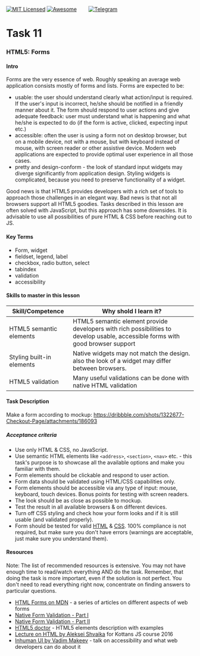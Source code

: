 [![MIT Licensed][icon-mit]][license]
[![Awesome][icon-awesome]][awesome]
&nbsp;&nbsp;&nbsp;&nbsp;&nbsp;&nbsp;
[![Telegram][icon-chat]][chat]

# Task 11
### HTML5: Forms
#### Intro

Forms are the very essence of web. Roughly speaking an average web application consists mostly of forms and lists. Forms are expected to be:
- usable: the user should understand clearly what action/input is required. If the user's input is incorrect, he/she should be notified in a friendly manner about it. The form should respond to user actions and give adequate feedback: user must understand what is happening and what he/she is expected to do (if the form is active, clicked, expecting input etc.)
- accessible: often the user is using a form not on desktop browser, but on a mobile device, not with a mouse, but with keyboard instead of mouse, with screen reader or other assistive device. Modern web applications are expected to provide optimal user experience in all those cases.
- pretty and design-conform - the look of standard input widgets may diverge significantly from application design. Styling widgets is complicated, because you need to preserve functionality of a widget.

Good news is that HTML5 provides developers with a rich set of tools to approach those challenges in an elegant way. Bad news is that not all browsers support all HTML5 goodies.
Tasks described in this lesson are often solved with JavaScript, but this approach has some downsides. It is advisable to use all possibilities of pure HTML & CSS before reaching out to JS.

#### Key Terms

- Form, widget
- fieldset, legend, label
- checkbox, radio button, select
- tabindex
- validation
- accessibility

#### Skills to master in this lesson

Skill/Competence | Why shold I learn it? |
-----------------|-----------------------|
HTML5 semantic elements | HTML5 semantic element provide developers with rich possibilities to develop usable, accessible forms with good browser support |
Styling built-in elements | Native widgets may not match the design. also the look of a widget may differ between browsers. |
HTML5 validation | Many useful validations can be done with native HTML validation |

#### Task Description

Make a form according to mockup: https://dribbble.com/shots/1322677-Checkout-Page/attachments/186093

##### Acceptance criteria

- Use only HTML & CSS, no JavaScript.
- Use semantic HTML elements like `<address>`, `<section>`, `<nav>` etc. - this task's purpose is to showcase all the available options and make you familiar with them.
- Form elements should be clickable and respond to user action.
- Form data should be validated using HTML/CSS capabilities only. 
- Form elements should be accessible via any type of input: mouse, keyboard, touch devices. Bonus points for testing with screen readers.
- The look should be as close as possible to mockup.
- Test the result in all available browsers & on different devices.  
- Turn off CSS styling and check how your form looks and if it is still usable (and validated properly).
- Form should be tested for valid [HTML](https://validator.w3.org/) & [CSS](https://jigsaw.w3.org/css-validator/). 100% compliance is not required, but make sure you don't have errors (warnings are acceptable, just make sure you understand them).

#### Resources

Note: The list of recommended resources is extensive. You may not have enough time to read/watch everything AND do the task. Remember, that doing the task is more important, even if the solution is not perfect. You don't need to read everything right now, concentrate on finding answers to particular questions.

- [HTML Forms on MDN](https://developer.mozilla.org/en-US/docs/Learn/HTML/Forms) - a series of articles on different aspects of web forms
- [Native Form Validation - Part I](https://medium.com/samsung-internet-dev/native-form-validation-part-1-bf8e35099f1d)
- [Native Form Validation - Part II](https://medium.com/samsung-internet-dev/native-form-validation-part-2-552c78f563b)
- [HTML5 doctor](http://html5doctor.com/element-index/) - HTML5 elements description with examples
- [Lecture on HTML by Aleksei Shvaika](https://youtu.be/Y7-0yo4KCVk?list=PLr1siHsWN79BpMXpZv0rEo0b8Wqgf9SUv) for Kottans JS course 2016
- [Inhuman UI by Vadim Makeev](https://youtu.be/KAK-WAb9vow) - talk on accessibility and what web developers can do about it


[icon-chat]: https://img.shields.io/badge/chat-on%20telegram-blue.svg
[icon-mit]: https://img.shields.io/badge/license-MIT-blue.svg
[icon-awesome]: https://cdn.rawgit.com/sindresorhus/awesome/d7305f38d29fed78fa85652e3a63e154dd8e8829/media/badge.svg

[license]: https://github.com/Kottans/web/blob/master/LICENSE.md
[awesome]: https://github.com/sindresorhus/awesome#front-end-development
[chat]: https://t.me/joinchat/CX8EF1JmLm9IM6J6oy2U7Q
